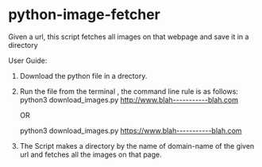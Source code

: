 # python-image-fetcher
Given a url, this script fetches all images on that webpage and save it in a directory

User Guide:

1. Download the python file in a drectory.
2. Run the file from the terminal , the command line rule is as follows: 
    python3 download_images.py http://www.blah-----------blah.com
    
    OR
    
    python3 download_images.py https://www.blah-----------blah.com
3. The Script makes a directory by the name of domain-name of the given url and fetches all the images on that page.
